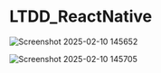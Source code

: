 # LTDD_ReactNative

![Screenshot 2025-02-10 145652](https://github.com/user-attachments/assets/bae02758-83f6-4f09-9f54-00f7c5ab86d7)

![Screenshot 2025-02-10 145705](https://github.com/user-attachments/assets/a07fbbfc-8152-406d-9e78-7ab7f05d8e71)

